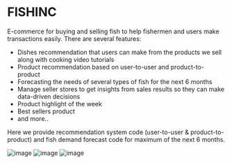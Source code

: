 # FISHINC
E-commerce for buying and selling fish to help fishermen and users make transactions easily. There are several features:
- Dishes recommendation that users can make from the products we sell along with cooking video tutorials
- Product recommendation based on user-to-user and product-to-product
- Forecasting the needs of several types of fish for the next 6 months
- Manage seller stores to get insights from sales results so they can make data-driven decisions
- Product highlight of the week
- Best sellers product
- and more..

Here we provide recommendation system code (user-to-user & product-to-product) and fish demand forecast code for maximum of the next 6 months.

![image](https://user-images.githubusercontent.com/76579538/156906129-36e793a1-52cf-419d-b3c5-3007c7950877.png)
![image](https://user-images.githubusercontent.com/76579538/156907140-2025838e-608d-45fd-bb8f-6324cd01ce02.png)
![image](https://user-images.githubusercontent.com/76579538/156907115-b01b4a5a-99c0-4f4e-b478-93ed77ca5927.png)
